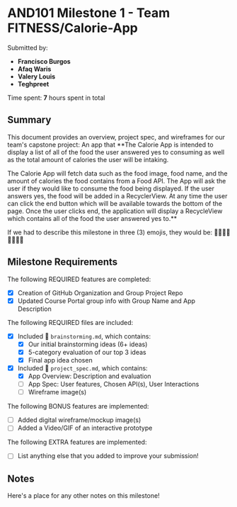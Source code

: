 # AND101 Milestone 1 - **Team FITNESS/Calorie-App**

Submitted by:
- **Francisco Burgos**
- **Afaq Waris**
- **Valery Louis**
- **Teghpreet**


Time spent: **7** hours spent in total

## Summary

This document provides an overview, project spec, and wireframes for our team's capstone project: An app that **The Calorie App is intended to display a list of all of the food the user answered yes to consuming as well as the total amount of calories the user will be intaking. 

The Calorie App will fetch data such as the food image, food name, and the amount of calories the food contains from a Food API. The App will ask the user if they would like to consume the food being displayed. If the user answers yes, the food will be added in a RecyclerView. At any time the user can click the end button which will be available towards the bottom of the page. Once the user clicks end, the application will display a RecycleView which contains all of the food the user answered yes to.**

If we had to describe this milestone in three (3) emojis, they would be: **👍🏻👌🏻🙌🏻💪🏻**

## Milestone Requirements


The following REQUIRED features are completed:

- [X] Creation of GitHub Organization and Group Project Repo
- [X] Updated Course Portal group info with Group Name and App Description

The following REQUIRED files are included:

- [X] Included 📄 `brainstorming.md`, which contains:
  - [X] Our initial brainstorming ideas (6+ ideas)
  - [X] 5-category evaluation of our top 3 ideas
  - [X] Final app idea chosen
- [X] Included 📄 `project_spec.md`, which contains:
  - [X] App Overview: Description and evaluation
  - [ ] App Spec: User features, Chosen API(s), User Interactions
  - [ ] Wireframe image(s)

The following BONUS features are implemented:

- [ ] Added digital wireframe/mockup image(s)
- [ ] Added a Video/GIF of an interactive prototype

The following EXTRA features are implemented:

- [ ] List anything else that you added to improve your submission!

## Notes

Here's a place for any other notes on this milestone!
